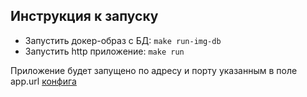 ## Инструкция к запуску

- Запустить докер-образ с БД: `make run-img-db`
- Запустить http приложение: `make run`

Приложение будет запущено по адресу и порту указанным в поле app.url [конфига](./configs/config.toml)